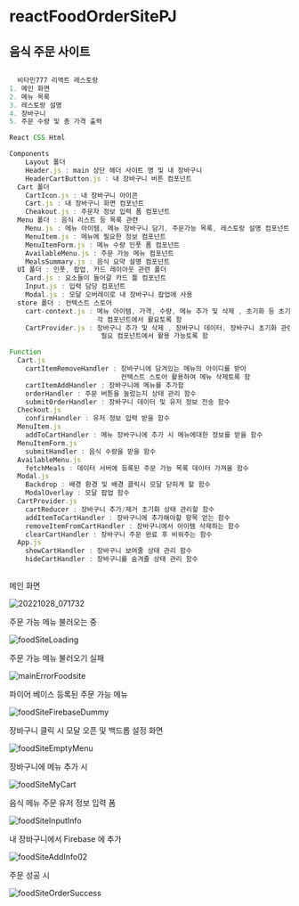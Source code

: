 # reactFoodOrderSitePJ
## 음식 주문 사이트

```js

  비타민777 리엑트 레스토랑
1. 메인 화면
2. 메뉴 목록
3. 레스토랑 설명
4. 장바구니
5. 주문 수량 및 총 가격 출력

React CSS Html

Components
    Layout 폴더 
    Header.js : main 상단 헤더 사이트 명 및 내 장바구니 
    HeaderCartButton.js : 내 장바구니 버튼 컴포넌트
  Cart 폴더 
    CartIcon.js : 내 장바구니 아이콘
    Cart.js : 내 장바구니 화면 컴포넌트
    Cheakout.js : 주문자 정보 입력 폼 컴포넌트
  Menu 폴더 : 음식 리스트 등 목록 관련
    Menu.js : 메뉴 아이템, 메뉴 장바구니 담기, 주문가능 목록, 레스토랑 설명 컴포넌트
    MenuItem.js : 메뉴에 필요한 정보 컴포넌트
    MenuItemForm.js : 메뉴 수량 인풋 폼 컴포넌트
    AvailableMenu.js : 주문 가능 메뉴 컴포넌트
    MealsSummary.js : 음식 요약 설명 컴포넌트
  UI 폴더 : 인풋, 팝업, 카드 레이아웃 관련 폴더
    Card.js : 요소들이 들어갈 카드 틀 컴포넌트
    Input.js : 입력 담당 컴포넌트
    Modal.js : 모달 오버레이로 내 장바구니 팝업에 사용
  store 폴더 : 컨텍스트 스토어
    cart-context.js : 메뉴 아이템, 가격, 수량, 메뉴 추가 및 삭제 , 초기화 등 초기 값을 
                      각 컴포넌트에서 활요토록 함
    CartProvider.js : 장바구니 추가 및 삭제 , 장바구니 데이터, 장바구니 초기화 관련 로직으로 
                       필요 컴포넌트에서 활용 가능토록 함

Function
  Cart.js
    cartItemRemoveHandler : 장바구니에 담겨있는 메뉴의 아이디를 받아 
                            컨텍스트 스토어 활용하여 메뉴 삭제토록 함
    cartItemAddHandler : 장바구니에 메뉴를 추가함
    orderHandler : 주문 버튼을 눌렀는지 상태 관리 함수
    submitOrderHandler : 장바구니 데이터 및 유저 정보 전송 함수
  Checkout.js
    confirmHandler : 유저 정보 입력 받을 함수
  MenuItem.js
    addToCartHandler : 메뉴 장바구니에 추가 시 메뉴에대한 정보를 받을 함수
  MenuItemForm.js
    submitHandler : 음식 수량을 받을 함수
  AvailableMenu.js
    fetchMeals : 데이터 서버에 등록된 주문 가능 목록 데이터 가져올 함수
  Modal.js
    Backdrop : 배경 환경 및 배경 클릭시 모달 닫히게 할 함수 
    ModalOverlay : 모달 팝업 함수    
  CartProvider.js
    cartReducer : 장바구니 추가/제거 초기화 상태 관리할 함수  
    addItemToCartHandler : 장바구니에 추가해야할 항목 얻는 함수
    removeItemFromCartHandler : 장바구니에서 아이템 삭제하는 함수
    clearCartHandler : 장바구니 주문 완료 후 비워주는 함수
  App.js
    showCartHandler : 장바구니 보여줄 상태 관리 함수
    hideCartHandler : 장바구니를 숨겨줄 상태 관리 함수
    
```

메인 화면

![20221028_071732](https://user-images.githubusercontent.com/75942405/198408590-59fc7a6d-e200-4c41-9cf0-5824cdf7bbd1.png)

주문 가능 메뉴 불러오는 중

![foodSiteLoading](https://user-images.githubusercontent.com/75942405/198408749-05d6d23f-ac4a-4b2e-a5e3-83d0b4a11a4a.png)

주문 가능 메뉴 불러오기 실패

![mainErrorFoodsite](https://user-images.githubusercontent.com/75942405/198408821-a5cee51b-7fc9-40de-bb35-43120d4cc3cf.png)

파이어 베이스 등록된 주문 가능 메뉴

![foodSiteFirebaseDummy](https://user-images.githubusercontent.com/75942405/198409278-c03ee06a-5409-45a3-beb7-15a6a13e807e.png)

장바구니 클릭 시 모달 오픈 및 백드롭 설정 화면

![foodSiteEmptyMenu](https://user-images.githubusercontent.com/75942405/198409446-ef0367ad-9682-4865-86f9-22e93bb678c3.png)

장바구니에 메뉴 추가 시

![foodSiteMyCart](https://user-images.githubusercontent.com/75942405/198409514-9336c9a5-68d3-43b5-9dfd-63b521388ba8.png)

음식 메뉴 주문 유저 정보 입력 폼

![foodSiteInputInfo](https://user-images.githubusercontent.com/75942405/198409710-3fd78c5c-295b-48ed-b340-e546bec79b3f.png)

내 장바구니에서 Firebase 에 추가

![foodSiteAddInfo02](https://user-images.githubusercontent.com/75942405/198409847-4e8410ae-d0c1-412b-b0be-bb1653fd6ae9.png)

주문 성공 시

![foodSiteOrderSuccess](https://user-images.githubusercontent.com/75942405/198409928-f289d569-e297-4db1-bb60-b8775f6ef44e.png)









